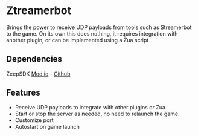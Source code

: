 # Ztreamerbot
Brings the power to receive UDP payloads from tools such as Streamerbot to the game. On its own this does nothing, it requires integration with another plugin, or can be implemented using a Zua script

## Dependencies
ZeepSDK [Mod.io](https://mod.io/g/zeepkist/m/zeepsdk) - [Github](https://github.com/donderjoekel/ZeepSDK/)

## Features
- Receive UDP payloads to integrate with other plugins or Zua
- Start or stop the server as needed, no need to relaunch the game.
- Customize port
- Autostart on game launch